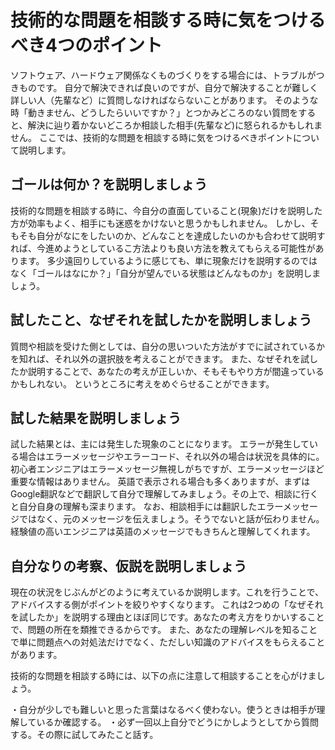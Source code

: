 # 技術的な問題を相談する時に気をつけるべき4つのポイント
ソフトウェア、ハードウェア関係なくものづくりをする場合には、トラブルがつきものです。
自分で解決できれば良いのですが、自分で解決することが難しく詳しい人（先輩など）に質問しなければならないことがあります。
そのような時「動きません、どうしたらいいですか？」とつかみどころのない質問をすると、解決に辿り着かないどころか相談した相手(先輩など)に怒られるかもしれません。
ここでは、技術的な問題を相談する時に気をつけるべきポイントについて説明します。
## ゴールは何か？を説明しましょう
技術的な問題を相談する時に、今自分の直面していること(現象)だけを説明した方が効率もよく、相手にも迷惑をかけないと思うかもしれません。
しかし、そもそも自分がなにをしたいのか、どんなことを達成したいのかも合わせて説明すれば、今進めようとしているこ方法よりも良い方法を教えてもらえる可能性があります。
多少遠回りしているように感じても、単に現象だけを説明するのではなく「ゴールはなにか？」「自分が望んでいる状態はどんなものか」を説明しましょう。
## 試したこと、なぜそれを試したかを説明しましょう
質問や相談を受けた側としては、自分の思いついた方法がすでに試されているかを知れば、それ以外の選択肢を考えることができます。
また、なぜそれを試したか説明することで、あなたの考えが正しいか、そもそもやり方が間違っているかもしれない。
というところに考えをめぐらせることができます。
## 試した結果を説明しましょう
試した結果とは、主には発生した現象のことになります。
エラーが発生している場合はエラーメッセージやエラーコード、それ以外の場合は状況を具体的に。
初心者エンジニアはエラーメッセージ無視しがちですが、エラーメッセージほど重要な情報はありません。
英語で表示される場合も多くありますが、まずはGoogle翻訳などで翻訳して自分で理解してみましょう。その上で、相談に行くと自分自身の理解も深まります。
なお、相談相手には翻訳したエラーメッセージではなく、元のメッセージを伝えましょう。そうでないと話が伝わりません。経験値の高いエンジニアは英語のメッセージでもきちんと理解してくれます。
## 自分なりの考察、仮説を説明しましょう
現在の状況をじぶんがどのように考えているか説明します。これを行うことで、アドバイスする側がポイントを絞りやすくなります。
これは2つめの「なぜそれを試したか」を説明する理由とほぼ同じです。あなたの考え方をりかいすることで、問題の所在を類推できるからです。
また、あなたの理解レベルを知ることで単に問題点への対処法だけでなく、ただしい知識のアドバイスをもらえることがあります。

技術的な問題を相談する時には、以下の点に注意して相談することを心がけましょう。


・自分が少しでも難しいと思った言葉はなるべく使わない。使うときは相手が理解しているか確認する。
・必ず一回以上自分でどうにかしようとしてから質問する。その際に試してみたこと話す。

## 
